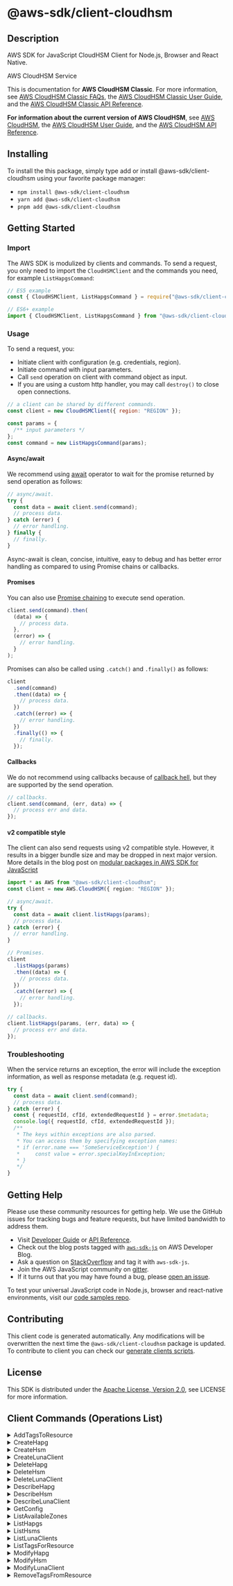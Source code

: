 <!-- generated file, do not edit directly -->

# @aws-sdk/client-cloudhsm

## Description

AWS SDK for JavaScript CloudHSM Client for Node.js, Browser and React Native.

<fullname>AWS CloudHSM Service</fullname>

<p>This is documentation for <b>AWS CloudHSM Classic</b>. For
more information, see <a href="http://aws.amazon.com/cloudhsm/faqs-classic/">AWS CloudHSM
Classic FAQs</a>, the <a href="https://docs.aws.amazon.com/cloudhsm/classic/userguide/">AWS
CloudHSM Classic User Guide</a>, and the <a href="https://docs.aws.amazon.com/cloudhsm/classic/APIReference/">AWS CloudHSM Classic API Reference</a>.</p>
<p>
<b>For information about the current version of AWS
CloudHSM</b>, see <a href="http://aws.amazon.com/cloudhsm/">AWS CloudHSM</a>, the
<a href="https://docs.aws.amazon.com/cloudhsm/latest/userguide/">AWS CloudHSM User Guide</a>,
and the <a href="https://docs.aws.amazon.com/cloudhsm/latest/APIReference/">AWS CloudHSM API
Reference</a>.</p>

## Installing

To install the this package, simply type add or install @aws-sdk/client-cloudhsm
using your favorite package manager:

- `npm install @aws-sdk/client-cloudhsm`
- `yarn add @aws-sdk/client-cloudhsm`
- `pnpm add @aws-sdk/client-cloudhsm`

## Getting Started

### Import

The AWS SDK is modulized by clients and commands.
To send a request, you only need to import the `CloudHSMClient` and
the commands you need, for example `ListHapgsCommand`:

```js
// ES5 example
const { CloudHSMClient, ListHapgsCommand } = require("@aws-sdk/client-cloudhsm");
```

```ts
// ES6+ example
import { CloudHSMClient, ListHapgsCommand } from "@aws-sdk/client-cloudhsm";
```

### Usage

To send a request, you:

- Initiate client with configuration (e.g. credentials, region).
- Initiate command with input parameters.
- Call `send` operation on client with command object as input.
- If you are using a custom http handler, you may call `destroy()` to close open connections.

```js
// a client can be shared by different commands.
const client = new CloudHSMClient({ region: "REGION" });

const params = {
  /** input parameters */
};
const command = new ListHapgsCommand(params);
```

#### Async/await

We recommend using [await](https://developer.mozilla.org/en-US/docs/Web/JavaScript/Reference/Operators/await)
operator to wait for the promise returned by send operation as follows:

```js
// async/await.
try {
  const data = await client.send(command);
  // process data.
} catch (error) {
  // error handling.
} finally {
  // finally.
}
```

Async-await is clean, concise, intuitive, easy to debug and has better error handling
as compared to using Promise chains or callbacks.

#### Promises

You can also use [Promise chaining](https://developer.mozilla.org/en-US/docs/Web/JavaScript/Guide/Using_promises#chaining)
to execute send operation.

```js
client.send(command).then(
  (data) => {
    // process data.
  },
  (error) => {
    // error handling.
  }
);
```

Promises can also be called using `.catch()` and `.finally()` as follows:

```js
client
  .send(command)
  .then((data) => {
    // process data.
  })
  .catch((error) => {
    // error handling.
  })
  .finally(() => {
    // finally.
  });
```

#### Callbacks

We do not recommend using callbacks because of [callback hell](http://callbackhell.com/),
but they are supported by the send operation.

```js
// callbacks.
client.send(command, (err, data) => {
  // process err and data.
});
```

#### v2 compatible style

The client can also send requests using v2 compatible style.
However, it results in a bigger bundle size and may be dropped in next major version. More details in the blog post
on [modular packages in AWS SDK for JavaScript](https://aws.amazon.com/blogs/developer/modular-packages-in-aws-sdk-for-javascript/)

```ts
import * as AWS from "@aws-sdk/client-cloudhsm";
const client = new AWS.CloudHSM({ region: "REGION" });

// async/await.
try {
  const data = await client.listHapgs(params);
  // process data.
} catch (error) {
  // error handling.
}

// Promises.
client
  .listHapgs(params)
  .then((data) => {
    // process data.
  })
  .catch((error) => {
    // error handling.
  });

// callbacks.
client.listHapgs(params, (err, data) => {
  // process err and data.
});
```

### Troubleshooting

When the service returns an exception, the error will include the exception information,
as well as response metadata (e.g. request id).

```js
try {
  const data = await client.send(command);
  // process data.
} catch (error) {
  const { requestId, cfId, extendedRequestId } = error.$metadata;
  console.log({ requestId, cfId, extendedRequestId });
  /**
   * The keys within exceptions are also parsed.
   * You can access them by specifying exception names:
   * if (error.name === 'SomeServiceException') {
   *     const value = error.specialKeyInException;
   * }
   */
}
```

## Getting Help

Please use these community resources for getting help.
We use the GitHub issues for tracking bugs and feature requests, but have limited bandwidth to address them.

- Visit [Developer Guide](https://docs.aws.amazon.com/sdk-for-javascript/v3/developer-guide/welcome.html)
  or [API Reference](https://docs.aws.amazon.com/AWSJavaScriptSDK/v3/latest/index.html).
- Check out the blog posts tagged with [`aws-sdk-js`](https://aws.amazon.com/blogs/developer/tag/aws-sdk-js/)
  on AWS Developer Blog.
- Ask a question on [StackOverflow](https://stackoverflow.com/questions/tagged/aws-sdk-js) and tag it with `aws-sdk-js`.
- Join the AWS JavaScript community on [gitter](https://gitter.im/aws/aws-sdk-js-v3).
- If it turns out that you may have found a bug, please [open an issue](https://github.com/aws/aws-sdk-js-v3/issues/new/choose).

To test your universal JavaScript code in Node.js, browser and react-native environments,
visit our [code samples repo](https://github.com/aws-samples/aws-sdk-js-tests).

## Contributing

This client code is generated automatically. Any modifications will be overwritten the next time the `@aws-sdk/client-cloudhsm` package is updated.
To contribute to client you can check our [generate clients scripts](https://github.com/aws/aws-sdk-js-v3/tree/main/scripts/generate-clients).

## License

This SDK is distributed under the
[Apache License, Version 2.0](http://www.apache.org/licenses/LICENSE-2.0),
see LICENSE for more information.

## Client Commands (Operations List)

<details>
<summary>
AddTagsToResource
</summary>

[Command API Reference](https://docs.aws.amazon.com/AWSJavaScriptSDK/v3/latest/clients/client-cloudhsm/classes/addtagstoresourcecommand.html) / [Input](https://docs.aws.amazon.com/AWSJavaScriptSDK/v3/latest/clients/client-cloudhsm/interfaces/addtagstoresourcecommandinput.html) / [Output](https://docs.aws.amazon.com/AWSJavaScriptSDK/v3/latest/clients/client-cloudhsm/interfaces/addtagstoresourcecommandoutput.html)

</details>
<details>
<summary>
CreateHapg
</summary>

[Command API Reference](https://docs.aws.amazon.com/AWSJavaScriptSDK/v3/latest/clients/client-cloudhsm/classes/createhapgcommand.html) / [Input](https://docs.aws.amazon.com/AWSJavaScriptSDK/v3/latest/clients/client-cloudhsm/interfaces/createhapgcommandinput.html) / [Output](https://docs.aws.amazon.com/AWSJavaScriptSDK/v3/latest/clients/client-cloudhsm/interfaces/createhapgcommandoutput.html)

</details>
<details>
<summary>
CreateHsm
</summary>

[Command API Reference](https://docs.aws.amazon.com/AWSJavaScriptSDK/v3/latest/clients/client-cloudhsm/classes/createhsmcommand.html) / [Input](https://docs.aws.amazon.com/AWSJavaScriptSDK/v3/latest/clients/client-cloudhsm/interfaces/createhsmcommandinput.html) / [Output](https://docs.aws.amazon.com/AWSJavaScriptSDK/v3/latest/clients/client-cloudhsm/interfaces/createhsmcommandoutput.html)

</details>
<details>
<summary>
CreateLunaClient
</summary>

[Command API Reference](https://docs.aws.amazon.com/AWSJavaScriptSDK/v3/latest/clients/client-cloudhsm/classes/createlunaclientcommand.html) / [Input](https://docs.aws.amazon.com/AWSJavaScriptSDK/v3/latest/clients/client-cloudhsm/interfaces/createlunaclientcommandinput.html) / [Output](https://docs.aws.amazon.com/AWSJavaScriptSDK/v3/latest/clients/client-cloudhsm/interfaces/createlunaclientcommandoutput.html)

</details>
<details>
<summary>
DeleteHapg
</summary>

[Command API Reference](https://docs.aws.amazon.com/AWSJavaScriptSDK/v3/latest/clients/client-cloudhsm/classes/deletehapgcommand.html) / [Input](https://docs.aws.amazon.com/AWSJavaScriptSDK/v3/latest/clients/client-cloudhsm/interfaces/deletehapgcommandinput.html) / [Output](https://docs.aws.amazon.com/AWSJavaScriptSDK/v3/latest/clients/client-cloudhsm/interfaces/deletehapgcommandoutput.html)

</details>
<details>
<summary>
DeleteHsm
</summary>

[Command API Reference](https://docs.aws.amazon.com/AWSJavaScriptSDK/v3/latest/clients/client-cloudhsm/classes/deletehsmcommand.html) / [Input](https://docs.aws.amazon.com/AWSJavaScriptSDK/v3/latest/clients/client-cloudhsm/interfaces/deletehsmcommandinput.html) / [Output](https://docs.aws.amazon.com/AWSJavaScriptSDK/v3/latest/clients/client-cloudhsm/interfaces/deletehsmcommandoutput.html)

</details>
<details>
<summary>
DeleteLunaClient
</summary>

[Command API Reference](https://docs.aws.amazon.com/AWSJavaScriptSDK/v3/latest/clients/client-cloudhsm/classes/deletelunaclientcommand.html) / [Input](https://docs.aws.amazon.com/AWSJavaScriptSDK/v3/latest/clients/client-cloudhsm/interfaces/deletelunaclientcommandinput.html) / [Output](https://docs.aws.amazon.com/AWSJavaScriptSDK/v3/latest/clients/client-cloudhsm/interfaces/deletelunaclientcommandoutput.html)

</details>
<details>
<summary>
DescribeHapg
</summary>

[Command API Reference](https://docs.aws.amazon.com/AWSJavaScriptSDK/v3/latest/clients/client-cloudhsm/classes/describehapgcommand.html) / [Input](https://docs.aws.amazon.com/AWSJavaScriptSDK/v3/latest/clients/client-cloudhsm/interfaces/describehapgcommandinput.html) / [Output](https://docs.aws.amazon.com/AWSJavaScriptSDK/v3/latest/clients/client-cloudhsm/interfaces/describehapgcommandoutput.html)

</details>
<details>
<summary>
DescribeHsm
</summary>

[Command API Reference](https://docs.aws.amazon.com/AWSJavaScriptSDK/v3/latest/clients/client-cloudhsm/classes/describehsmcommand.html) / [Input](https://docs.aws.amazon.com/AWSJavaScriptSDK/v3/latest/clients/client-cloudhsm/interfaces/describehsmcommandinput.html) / [Output](https://docs.aws.amazon.com/AWSJavaScriptSDK/v3/latest/clients/client-cloudhsm/interfaces/describehsmcommandoutput.html)

</details>
<details>
<summary>
DescribeLunaClient
</summary>

[Command API Reference](https://docs.aws.amazon.com/AWSJavaScriptSDK/v3/latest/clients/client-cloudhsm/classes/describelunaclientcommand.html) / [Input](https://docs.aws.amazon.com/AWSJavaScriptSDK/v3/latest/clients/client-cloudhsm/interfaces/describelunaclientcommandinput.html) / [Output](https://docs.aws.amazon.com/AWSJavaScriptSDK/v3/latest/clients/client-cloudhsm/interfaces/describelunaclientcommandoutput.html)

</details>
<details>
<summary>
GetConfig
</summary>

[Command API Reference](https://docs.aws.amazon.com/AWSJavaScriptSDK/v3/latest/clients/client-cloudhsm/classes/getconfigcommand.html) / [Input](https://docs.aws.amazon.com/AWSJavaScriptSDK/v3/latest/clients/client-cloudhsm/interfaces/getconfigcommandinput.html) / [Output](https://docs.aws.amazon.com/AWSJavaScriptSDK/v3/latest/clients/client-cloudhsm/interfaces/getconfigcommandoutput.html)

</details>
<details>
<summary>
ListAvailableZones
</summary>

[Command API Reference](https://docs.aws.amazon.com/AWSJavaScriptSDK/v3/latest/clients/client-cloudhsm/classes/listavailablezonescommand.html) / [Input](https://docs.aws.amazon.com/AWSJavaScriptSDK/v3/latest/clients/client-cloudhsm/interfaces/listavailablezonescommandinput.html) / [Output](https://docs.aws.amazon.com/AWSJavaScriptSDK/v3/latest/clients/client-cloudhsm/interfaces/listavailablezonescommandoutput.html)

</details>
<details>
<summary>
ListHapgs
</summary>

[Command API Reference](https://docs.aws.amazon.com/AWSJavaScriptSDK/v3/latest/clients/client-cloudhsm/classes/listhapgscommand.html) / [Input](https://docs.aws.amazon.com/AWSJavaScriptSDK/v3/latest/clients/client-cloudhsm/interfaces/listhapgscommandinput.html) / [Output](https://docs.aws.amazon.com/AWSJavaScriptSDK/v3/latest/clients/client-cloudhsm/interfaces/listhapgscommandoutput.html)

</details>
<details>
<summary>
ListHsms
</summary>

[Command API Reference](https://docs.aws.amazon.com/AWSJavaScriptSDK/v3/latest/clients/client-cloudhsm/classes/listhsmscommand.html) / [Input](https://docs.aws.amazon.com/AWSJavaScriptSDK/v3/latest/clients/client-cloudhsm/interfaces/listhsmscommandinput.html) / [Output](https://docs.aws.amazon.com/AWSJavaScriptSDK/v3/latest/clients/client-cloudhsm/interfaces/listhsmscommandoutput.html)

</details>
<details>
<summary>
ListLunaClients
</summary>

[Command API Reference](https://docs.aws.amazon.com/AWSJavaScriptSDK/v3/latest/clients/client-cloudhsm/classes/listlunaclientscommand.html) / [Input](https://docs.aws.amazon.com/AWSJavaScriptSDK/v3/latest/clients/client-cloudhsm/interfaces/listlunaclientscommandinput.html) / [Output](https://docs.aws.amazon.com/AWSJavaScriptSDK/v3/latest/clients/client-cloudhsm/interfaces/listlunaclientscommandoutput.html)

</details>
<details>
<summary>
ListTagsForResource
</summary>

[Command API Reference](https://docs.aws.amazon.com/AWSJavaScriptSDK/v3/latest/clients/client-cloudhsm/classes/listtagsforresourcecommand.html) / [Input](https://docs.aws.amazon.com/AWSJavaScriptSDK/v3/latest/clients/client-cloudhsm/interfaces/listtagsforresourcecommandinput.html) / [Output](https://docs.aws.amazon.com/AWSJavaScriptSDK/v3/latest/clients/client-cloudhsm/interfaces/listtagsforresourcecommandoutput.html)

</details>
<details>
<summary>
ModifyHapg
</summary>

[Command API Reference](https://docs.aws.amazon.com/AWSJavaScriptSDK/v3/latest/clients/client-cloudhsm/classes/modifyhapgcommand.html) / [Input](https://docs.aws.amazon.com/AWSJavaScriptSDK/v3/latest/clients/client-cloudhsm/interfaces/modifyhapgcommandinput.html) / [Output](https://docs.aws.amazon.com/AWSJavaScriptSDK/v3/latest/clients/client-cloudhsm/interfaces/modifyhapgcommandoutput.html)

</details>
<details>
<summary>
ModifyHsm
</summary>

[Command API Reference](https://docs.aws.amazon.com/AWSJavaScriptSDK/v3/latest/clients/client-cloudhsm/classes/modifyhsmcommand.html) / [Input](https://docs.aws.amazon.com/AWSJavaScriptSDK/v3/latest/clients/client-cloudhsm/interfaces/modifyhsmcommandinput.html) / [Output](https://docs.aws.amazon.com/AWSJavaScriptSDK/v3/latest/clients/client-cloudhsm/interfaces/modifyhsmcommandoutput.html)

</details>
<details>
<summary>
ModifyLunaClient
</summary>

[Command API Reference](https://docs.aws.amazon.com/AWSJavaScriptSDK/v3/latest/clients/client-cloudhsm/classes/modifylunaclientcommand.html) / [Input](https://docs.aws.amazon.com/AWSJavaScriptSDK/v3/latest/clients/client-cloudhsm/interfaces/modifylunaclientcommandinput.html) / [Output](https://docs.aws.amazon.com/AWSJavaScriptSDK/v3/latest/clients/client-cloudhsm/interfaces/modifylunaclientcommandoutput.html)

</details>
<details>
<summary>
RemoveTagsFromResource
</summary>

[Command API Reference](https://docs.aws.amazon.com/AWSJavaScriptSDK/v3/latest/clients/client-cloudhsm/classes/removetagsfromresourcecommand.html) / [Input](https://docs.aws.amazon.com/AWSJavaScriptSDK/v3/latest/clients/client-cloudhsm/interfaces/removetagsfromresourcecommandinput.html) / [Output](https://docs.aws.amazon.com/AWSJavaScriptSDK/v3/latest/clients/client-cloudhsm/interfaces/removetagsfromresourcecommandoutput.html)

</details>
